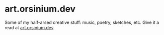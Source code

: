 # art.orsinium.dev

Some of my half-arsed creative stuff: music, poetry, sketches, etc. Give it a read at [art.orsinium.dev](https://art.orsinium.dev/).
